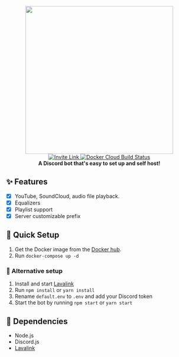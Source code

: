 <div align="center">
	<img src="https://raw.githubusercontent.com/thomasgranbohm/Cubot/master/logo.png" width="400"/>
</div>
<div align="center">
	<a href="https://discord.com/oauth2/authorize?client_id=536286702365310999&scope=bot&permissions=439877616">
		<img alt="Invite Link"
			src="https://img.shields.io/badge/INVITE-bot-%237289DA?style=for-the-badge&logoColor=white">
	</a>
<!--
	<a href="https://discord.gg/Cak7Srv">
		<img alt="Support Server"
			src="https://img.shields.io/discord/755725963039604807?color=%237289DA&label=server&logoColor=white&style=for-the-badge">
	</a><br />
	<a href="https://nodejs.org/en/download/">
		<img alt="Node.js"
			src="https://img.shields.io/badge/NODE.JS-v13.14-darkgreen?style=for-the-badge">
	</a>
-->
	<a href="https://hub.docker.com/r/thomasgranbohm/cubot">
		<img alt="Docker Cloud Build Status"
			src="https://img.shields.io/docker/cloud/build/thomasgranbohm/cubot?color=blue&style=for-the-badge&label=docker">
	</a>
</div>
<div align="center">
	<b>A Discord bot that's easy to set up and self host!</b>
</div>

## ✨ Features
 - [x] YouTube, SoundCloud, audio file playback.
 - [x] Equalizers
 - [x] Playlist support 
 - [x] Server customizable prefix

## 🏃 Quick Setup
1. Get the Docker image from the [Docker hub](https://hub.docker.com/r/thomasgranbohm/cubot).
2. Run `docker-compose up -d`

### 👷 Alternative setup
1. Install and start [Lavalink](https://github.com/Frederikam/Lavalink)
2. Run `npm install` or `yarn install`
3. Rename `default.env` to `.env` and add your Discord token 
4. Start the bot by running `npm start` or `yarn start`

## 📌 Dependencies
 - Node.js
 - Discord.js
 - [Lavalink](https://github.com/Frederikam/Lavalink)
